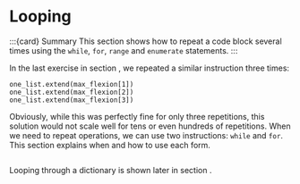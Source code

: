 # Looping

:::{card} Summary
This section shows how to repeat a code block several times using the `while`, `for`, `range` and `enumerate` statements.
:::

In the last exercise in section [](python_lists_modify.md), we repeated a similar instruction three times:

```
one_list.extend(max_flexion[1])
one_list.extend(max_flexion[2])
one_list.extend(max_flexion[3])
```

Obviously, while this was perfectly fine for only three repetitions, this solution would not scale well for tens or even hundreds of repetitions. When we need to repeat operations, we can use two instructions: `while` and `for`. This section explains when and how to use each form.

```{tableofcontents}
```

Looping through a dictionary is shown later in section [](python_dicts.md).
